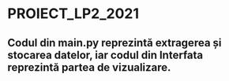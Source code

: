 # PROIECT_LP2_2021
## Codul  din main.py reprezintă extragerea și stocarea datelor, iar codul din Interfata reprezintă partea de vizualizare.
